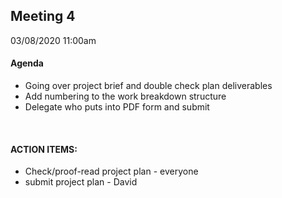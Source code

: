 ## Meeting 4
03/08/2020 11:00am

#### Agenda
- Going over project brief and double check plan deliverables
- Add numbering to the work breakdown structure
- Delegate who puts into PDF form and submit 

&nbsp;
#### ACTION ITEMS:
- Check/proof-read project plan - everyone
- submit project plan - David
